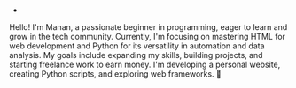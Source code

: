 - 
Hello! I'm Manan, a passionate beginner in programming, eager to learn and grow in the tech community. Currently, I'm focusing on mastering HTML for
web development and Python for its versatility in automation and data analysis. My goals include expanding my skills, building projects, and starting freelance work to earn money.
I'm developing a personal website, creating Python scripts, and exploring web frameworks. 🚀

